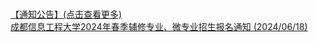 <br/><a href='https://jwc.cuit.edu.cn/tzgg.htm'>【通知公告】(点击查看更多)<a/><br/><a href="https://jwc.cuit.edu.cn/info/1161/2964.htm" target="_blank">成都信息工程大学2024年春季辅修专业、微专业招生报名通知 (2024/06/18)</a><br/>